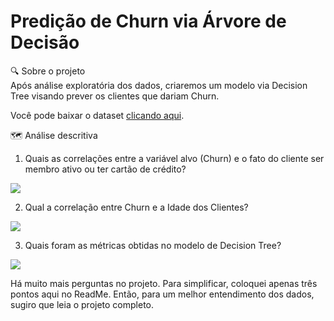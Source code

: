 # Predição de Churn via Árvore de Decisão 

🔍 Sobre o projeto <br> 
Após análise exploratória dos dados, criaremos um modelo via Decision Tree visando prever os clientes que dariam Churn.

Você pode baixar o dataset <a href="[https://www.kaggle.com/datasets/nelgiriyewithana/global-youtube-statistics-2023/data](https://www.kaggle.com/datasets/cybersimar08/binary-classification-of-bank-churn-synthetic-data)" target="_blank">clicando aqui</a>.

🗺️ Análise descritiva <br>

1. Quais as correlações entre a variável alvo (Churn) e o fato do cliente ser membro ativo ou ter cartão de crédito?
<img src="https://i.ibb.co/5hKHVzw/churn-1.png">

2. Qual a correlação entre Churn e a Idade dos Clientes? 
<img src="https://i.ibb.co/hM0PgWV/churn-3.png">

3. Quais foram as métricas obtidas no modelo de Decision Tree? <br>
<img src="https://i.ibb.co/THHj5YP/carbon-5.png">

Há muito mais perguntas no projeto. Para simplificar, coloquei apenas três pontos aqui no ReadMe. Então, para um melhor entendimento dos dados, sugiro que leia o projeto completo.
